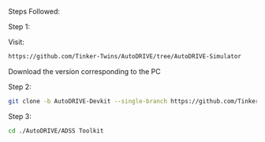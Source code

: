 Steps Followed: 

Step 1:

Visit: 
```bash
https://github.com/Tinker-Twins/AutoDRIVE/tree/AutoDRIVE-Simulator
```

Download the version corresponding to the PC


Step 2:

```bash
git clone -b AutoDRIVE-Devkit --single-branch https://github.com/Tinker-Twins/AutoDRIVE.git
```


Step 3:

```bash
cd ./AutoDRIVE/ADSS Toolkit
```

